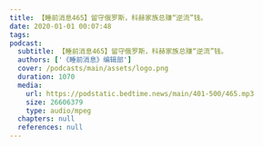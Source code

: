 ```yaml
---
title: 【睡前消息465】留守俄罗斯，科赫家族总赚“逆流”钱。
date: 2020-01-01 00:07:48
tags:
podcast:
  subtitle: 【睡前消息465】留守俄罗斯，科赫家族总赚“逆流”钱。
  authors: ['《睡前消息》编辑部']
  cover: /podcasts/main/assets/logo.png
  duration: 1070
  media:
    url: https://podstatic.bedtime.news/main/401-500/465.mp3
    size: 26606379
    type: audio/mpeg
  chapters: null
  references: null
---
```

